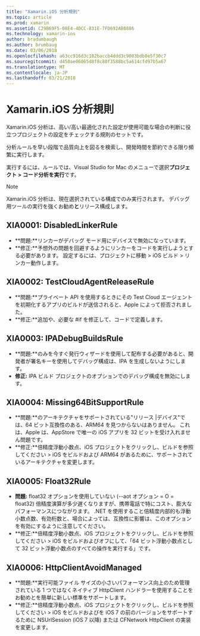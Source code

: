 ```yaml
---
title: "Xamarin.iOS 分析規則"
ms.topic: article
ms.prod: xamarin
ms.assetid: C29B69F5-08E4-4DCC-831E-7FD692AB0886
ms.technology: xamarin-ios
author: bradumbaugh
ms.author: brumbaug
ms.date: 03/06/2018
ms.openlocfilehash: a63cc916d3c182baccb4ddd3c9003bdb8e5f30c7
ms.sourcegitcommit: d450ae06065d8f8c80f3588bc5a614cfd97b5a67
ms.translationtype: MT
ms.contentlocale: ja-JP
ms.lasthandoff: 03/21/2018
---
```

# <a name="xamarinios-analysis-rules"></a>Xamarin.iOS 分析規則

Xamarin.iOS 分析は、高い/高い最適化された設定が使用可能な場合の判断に役立つプロジェクトの設定をチェックする規則のセットです。

分析ルールを早い段階で品質向上を図るを検索し、開発時間を節約できる限り頻繁に実行します。

実行するには、ルールでは、Visual Studio for Mac のメニューで選択**プロジェクト > コード分析を実行**です。

> [!NOTE]
> Xamarin.iOS 分析は、現在選択されている構成でのみ実行されます。 デバッグ用ツールの実行を強くお勧め**と**リリース構成します。

<a name="XIA0001" />

## <a name="xia0001-disabledlinkerrule"></a>XIA0001: DisabledLinkerRule

- **問題:**リンカーがデバッグ モード用にデバイスで無効になっています。
- **修正:**予想外の問題を回避するようにリンカーをコードを実行しようとする必要があります。
設定するには、プロジェクトに移動 > iOS ビルド > リンカー動作します。

<a name="XIA0002" />

## <a name="xia0002-testcloudagentreleaserule"></a>XIA0002: TestCloudAgentReleaseRule

- **問題:**プライベート API を使用するときにその Test Cloud エージェントを初期化するアプリのビルドが送信されると、Apple によって拒否されました。
- **修正:**追加や、必要な #if を修正して、コードで定義します。

<a name="XIA0003" />

## <a name="xia0003-ipadebugbuildsrule"></a>XIA0003: IPADebugBuildsRule

- **問題:**のみを今すぐ発行ウィザードを使用して配布する必要があると、開発者が署名キーを使用してデバッグ構成は、IPA を生成しないようにします。
- **修正:** IPA ビルド プロジェクトのオプションでのデバッグ構成を無効にします。

<a name="XIA0004" />

## <a name="xia0004-missing64bitsupportrule"></a>XIA0004: Missing64BitSupportRule

- **問題:**のアーキテクチャをサポートされている"リリース |デバイス"では、64 ビット互換性のある、ARM64 を見つからないはありません。 これは、Apple は、AppStore で唯一の iOS アプリを 32 ビットを受け入れません問題です。
- **修正:**倍精度浮動小数点、iOS プロジェクトをクリックし、ビルドを参照してください > iOS をビルドおよび ARM64 があるために、サポートされているアーキテクチャを変更します。

<a name="XIA0005" />

## <a name="xia0005-float32rule"></a>XIA0005: Float32Rule

- **問題:** float32 オプションを使用していない (--aot オプション = O = float32) 倍精度演算が多少遅くなりますが、携帯電話で特にコスト、膨大なパフォーマンスにつながります。 .NET を使用すること倍精度内部的も浮動小数点数、有効桁数と、場合によっては、互換性に影響は、このオプションを有効にするように注意してください。
- **修正:**倍精度浮動小数点、iOS プロジェクトをクリックし、ビルドを参照してください > iOS をビルドおよびオフにして、「64 ビット浮動小数点として 32 ビット浮動小数点のすべての操作を実行する」です。

<a name="XIA0006" />

## <a name="xia0006-httpclientavoidmanaged"></a>XIA0006: HttpClientAvoidManaged

- **問題:**実行可能ファイル サイズの小さいパフォーマンス向上のため管理されている 1 つではなくネイティブ HttpClient ハンドラーを使用することをお勧めとを簡単に新しい標準をサポートします。
- **修正:**倍精度浮動小数点、iOS プロジェクトをクリックし、ビルドを参照してください > iOS をビルドおよびを iOS 7 の前のバージョンをサポートするために NSUrlSession (iOS 7 以降) または CFNetwork HttpClient の実装を変更します。
